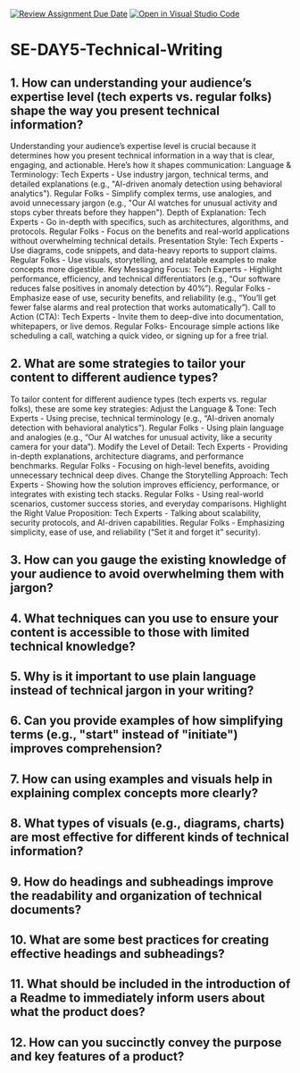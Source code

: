 [![Review Assignment Due Date](https://classroom.github.com/assets/deadline-readme-button-22041afd0340ce965d47ae6ef1cefeee28c7c493a6346c4f15d667ab976d596c.svg)](https://classroom.github.com/a/zsAR-pyY)
[![Open in Visual Studio Code](https://classroom.github.com/assets/open-in-vscode-2e0aaae1b6195c2367325f4f02e2d04e9abb55f0b24a779b69b11b9e10269abc.svg)](https://classroom.github.com/online_ide?assignment_repo_id=18451817&assignment_repo_type=AssignmentRepo)
# SE-DAY5-Technical-Writing
## 1. How can understanding your audience’s expertise level (tech experts vs. regular folks) shape the way you present technical information?
Understanding your audience’s expertise level is crucial because it determines how you present technical information in a way that is clear, engaging, and actionable. Here’s how it shapes communication:
Language & Terminology:
Tech Experts - Use industry jargon, technical terms, and detailed explanations (e.g., "AI-driven anomaly detection using behavioral analytics").
Regular Folks - Simplify complex terms, use analogies, and avoid unnecessary jargon (e.g., "Our AI watches for unusual activity and stops cyber threats before they happen").
Depth of Explanation:
Tech Experts - Go in-depth with specifics, such as architectures, algorithms, and protocols.
Regular Folks - Focus on the benefits and real-world applications without overwhelming technical details.
Presentation Style:
Tech Experts - Use diagrams, code snippets, and data-heavy reports to support claims.
Regular Folks - Use visuals, storytelling, and relatable examples to make concepts more digestible.
Key Messaging Focus:
Tech Experts - Highlight performance, efficiency, and technical differentiators (e.g., “Our software reduces false positives in anomaly detection by 40%”).
Regular Folks - Emphasize ease of use, security benefits, and reliability (e.g., “You’ll get fewer false alarms and real protection that works automatically”).
Call to Action (CTA):
Tech Experts - Invite them to deep-dive into documentation, whitepapers, or live demos.
Regular Folks- Encourage simple actions like scheduling a call, watching a quick video, or signing up for a free trial.

## 2. What are some strategies to tailor your content to different audience types?
To tailor content for different audience types (tech experts vs. regular folks), these are some key strategies:
Adjust the Language & Tone:
Tech Experts - Using precise, technical terminology (e.g., “AI-driven anomaly detection with behavioral analytics”).
Regular Folks - Using plain language and analogies (e.g., “Our AI watches for unusual activity, like a security camera for your data”).
Modify the Level of Detail: 
Tech Experts - Providing in-depth explanations, architecture diagrams, and performance benchmarks.
Regular Folks - Focusing on high-level benefits, avoiding unnecessary technical deep dives.
Change the Storytelling Approach:
Tech Experts - Showing how the solution improves efficiency, performance, or integrates with existing tech stacks.
Regular Folks - Using real-world scenarios, customer success stories, and everyday comparisons.
Highlight the Right Value Proposition:
Tech Experts - Talking about scalability, security protocols, and AI-driven capabilities.
Regular Folks - Emphasizing simplicity, ease of use, and reliability (“Set it and forget it” security).
## 3. How can you gauge the existing knowledge of your audience to avoid overwhelming them with jargon?
## 4. What techniques can you use to ensure your content is accessible to those with limited technical knowledge?
## 5. Why is it important to use plain language instead of technical jargon in your writing?
## 6. Can you provide examples of how simplifying terms (e.g., "start" instead of "initiate") improves comprehension?
## 7. How can using examples and visuals help in explaining complex concepts more clearly?
## 8. What types of visuals (e.g., diagrams, charts) are most effective for different kinds of technical information?
## 9. How do headings and subheadings improve the readability and organization of technical documents?
## 10. What are some best practices for creating effective headings and subheadings?
## 11. What should be included in the introduction of a Readme to immediately inform users about what the product does?
## 12. How can you succinctly convey the purpose and key features of a product?
